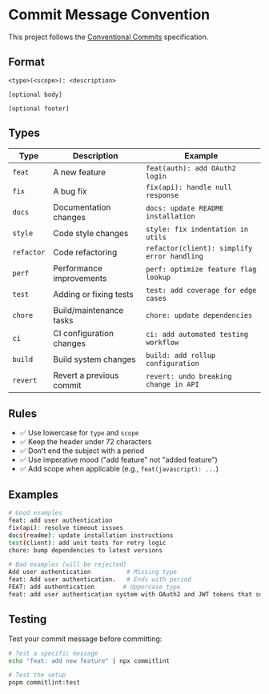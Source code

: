 # Commit Message Convention

This project follows the [Conventional Commits](https://www.conventionalcommits.org/) specification.

## Format

```
<type>(<scope>): <description>

[optional body]

[optional footer]
```

## Types

| Type       | Description              | Example                                     |
| ---------- | ------------------------ | ------------------------------------------- |
| `feat`     | A new feature            | `feat(auth): add OAuth2 login`              |
| `fix`      | A bug fix                | `fix(api): handle null response`            |
| `docs`     | Documentation changes    | `docs: update README installation`          |
| `style`    | Code style changes       | `style: fix indentation in utils`           |
| `refactor` | Code refactoring         | `refactor(client): simplify error handling` |
| `perf`     | Performance improvements | `perf: optimize feature flag lookup`        |
| `test`     | Adding or fixing tests   | `test: add coverage for edge cases`         |
| `chore`    | Build/maintenance tasks  | `chore: update dependencies`                |
| `ci`       | CI configuration changes | `ci: add automated testing workflow`        |
| `build`    | Build system changes     | `build: add rollup configuration`           |
| `revert`   | Revert a previous commit | `revert: undo breaking change in API`       |

## Rules

- ✅ Use lowercase for `type` and `scope`
- ✅ Keep the header under 72 characters
- ✅ Don't end the subject with a period
- ✅ Use imperative mood ("add feature" not "added feature")
- ✅ Add scope when applicable (e.g., `feat(javascript): ...`)

## Examples

```bash
# Good examples
feat: add user authentication
fix(api): resolve timeout issues
docs(readme): update installation instructions
test(client): add unit tests for retry logic
chore: bump dependencies to latest versions

# Bad examples (will be rejected)
Add user authentication          # Missing type
feat: Add user authentication.   # Ends with period
FEAT: add authentication        # Uppercase type
feat: add user authentication system with OAuth2 and JWT tokens that supports multiple providers  # Too long
```

## Testing

Test your commit message before committing:

```bash
# Test a specific message
echo "feat: add new feature" | npx commitlint

# Test the setup
pnpm commitlint:test
```
